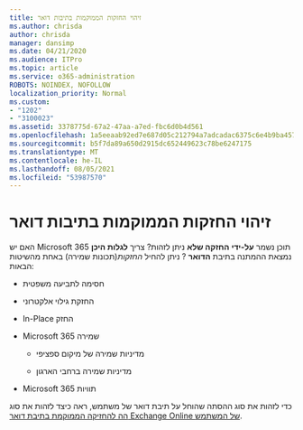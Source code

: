 ```yaml
---
title: זיהוי החזקות הממוקמות בתיבות דואר
ms.author: chrisda
author: chrisda
manager: dansimp
ms.date: 04/21/2020
ms.audience: ITPro
ms.topic: article
ms.service: o365-administration
ROBOTS: NOINDEX, NOFOLLOW
localization_priority: Normal
ms.custom:
- "1202"
- "3100023"
ms.assetid: 3378775d-67a2-47aa-a7ed-fbc6d0b4d561
ms.openlocfilehash: 1a5eeaab92ed7e687d05c212794a7adcadac6375c6e4b9ba4578835d9a9b9ef5
ms.sourcegitcommit: b5f7da89a650d2915dc652449623c78be6247175
ms.translationtype: MT
ms.contentlocale: he-IL
ms.lasthandoff: 08/05/2021
ms.locfileid: "53987570"
---
```

# <a name="identify-holds-placed-on-mailboxes"></a>זיהוי החזקות הממוקמות בתיבות דואר

האם יש Microsoft 365 תוכן נשמר **על-ידי** **החזקה שלא** ניתן לזהות? צריך **לגלות היכן** נמצאת ההמתנה בתיבת **הדואר** ? ניתן להחיל *החזקות*(תכונות שמירה) באחת מהשיטות הבאות:
  
- חסימה לתביעה משפטית

- החזקת גילוי אלקטרוני

- In-Place החזק

- Microsoft 365 שמירה 

  - מדיניות שמירה של מיקום ספציפי

  - מדיניות שמירה ברחבי הארגון

- Microsoft 365 תוויות

כדי לזהות את סוג ההסתה שהוחל על תיבת דואר של משתמש, ראה כיצד לזהות את סוג [הה להחזיקה הממוקמת בתיבת דואר Exchange Online של המשתמש](https://docs.microsoft.com/microsoft-365/compliance/identify-a-hold-on-an-exchange-online-mailbox).
